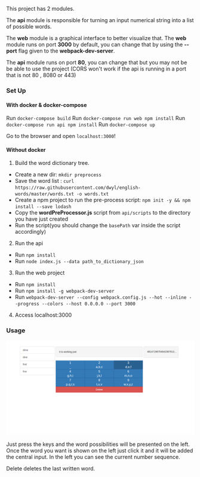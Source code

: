 This project has 2 modules. 

The **api** module is responsible for turning an input numerical string into a list of possible words.

The **web** module is a graphical interface to better visualize that. The **web** module runs on port **3000** by default, you can change that by using the **--port** flag given to the **webpack-dev-server**. 

The **api** module runs on port **80**, you can change that but you may not be be able to use the project (CORS won't work if the api is running in a port that is not 80 , 8080 or 443)

### Set Up


#### With docker & docker-compose
Run `docker-compose build`
Run `docker-compose run web npm install`
Run `docker-compose run api npm install`
Run `docker-compose up`

Go to the browser and open `localhost:3000`!
#### Without docker

1. Build the word dictionary tree.
  * Create a new dir: `mkdir preprocess`
  * Save the word list : `curl https://raw.githubusercontent.com/dwyl/english-words/master/words.txt -o words.txt`
  * Create a npm project to run the pre-process script: `npm init -y && npm install --save lodash`
  * Copy the **wordPreProcessor.js** script from `api/scripts` to the directory you have just created
  * Run the script(you should change the `basePath` var inside the script accordingly)
2. Run the api 
  * Run `npm install`
  * Run `node index.js --data path_to_dictionary_json`
3. Run the web project
  * Run `npm install`
  * Run `npm install -g webpack-dev-server`
  * Run `webpack-dev-server --config webpack.config.js --hot --inline --progress --colors --host 0.0.0.0 --port 3000`
4. Access localhost:3000

### Usage

![example](https://raw.githubusercontent.com/cmcmteixeira/predictive-test/master/example.png)

Just press the keys and the word possibilities will be presented on the left. Once the word you want is shown on the left just click it and it will be added the central input.
In the left you can see the current number sequence. 

Delete deletes the last written word.
